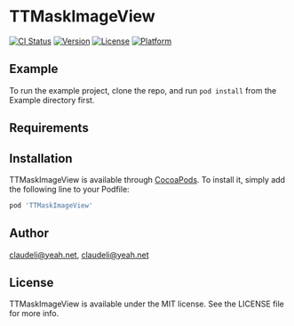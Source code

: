 # TTMaskImageView

[![CI Status](https://img.shields.io/travis/claudeli@yeah.net/TTMaskImageView.svg?style=flat)](https://travis-ci.org/claudeli@yeah.net/TTMaskImageView)
[![Version](https://img.shields.io/cocoapods/v/TTMaskImageView.svg?style=flat)](https://cocoapods.org/pods/TTMaskImageView)
[![License](https://img.shields.io/cocoapods/l/TTMaskImageView.svg?style=flat)](https://cocoapods.org/pods/TTMaskImageView)
[![Platform](https://img.shields.io/cocoapods/p/TTMaskImageView.svg?style=flat)](https://cocoapods.org/pods/TTMaskImageView)

## Example

To run the example project, clone the repo, and run `pod install` from the Example directory first.

## Requirements

## Installation

TTMaskImageView is available through [CocoaPods](https://cocoapods.org). To install
it, simply add the following line to your Podfile:

```ruby
pod 'TTMaskImageView'
```

## Author

claudeli@yeah.net, claudeli@yeah.net

## License

TTMaskImageView is available under the MIT license. See the LICENSE file for more info.
